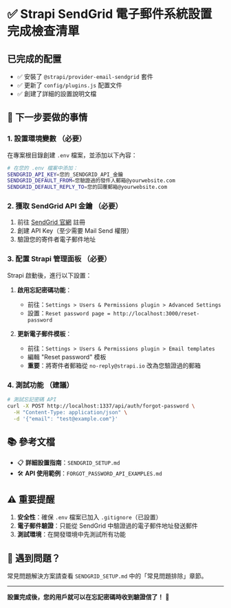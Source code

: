 # ✅ Strapi SendGrid 電子郵件系統設置完成檢查清單

## 已完成的配置

- ✅ 安裝了 `@strapi/provider-email-sendgrid` 套件
- ✅ 更新了 `config/plugins.js` 配置文件
- ✅ 創建了詳細的設置說明文檔

## 🚀 下一步要做的事情

### 1. 設置環境變數 （必要）
在專案根目錄創建 `.env` 檔案，並添加以下內容：

```bash
# 在您的 .env 檔案中添加：
SENDGRID_API_KEY=您的_SENDGRID_API_金鑰
SENDGRID_DEFAULT_FROM=您驗證過的發件人郵箱@yourwebsite.com
SENDGRID_DEFAULT_REPLY_TO=您的回覆郵箱@yourwebsite.com
```

### 2. 獲取 SendGrid API 金鑰 （必要）
1. 前往 [SendGrid 官網](https://sendgrid.com/) 註冊
2. 創建 API Key（至少需要 Mail Send 權限）
3. 驗證您的寄件者電子郵件地址

### 3. 配置 Strapi 管理面板 （必要）
Strapi 啟動後，進行以下設置：

1. **啟用忘記密碼功能**：
   - 前往：`Settings > Users & Permissions plugin > Advanced Settings`
   - 設置：`Reset password page = http://localhost:3000/reset-password`

2. **更新電子郵件模板**：
   - 前往：`Settings > Users & Permissions plugin > Email templates`
   - 編輯 "Reset password" 模板
   - **重要**：將寄件者郵箱從 `no-reply@strapi.io` 改為您驗證過的郵箱

### 4. 測試功能 （建議）
```bash
# 測試忘記密碼 API
curl -X POST http://localhost:1337/api/auth/forgot-password \
  -H "Content-Type: application/json" \
  -d '{"email": "test@example.com"}'
```

## 📚 參考文檔

- 📋 **詳細設置指南**：`SENDGRID_SETUP.md`
- 🛠️ **API 使用範例**：`FORGOT_PASSWORD_API_EXAMPLES.md`

## ⚠️ 重要提醒

1. **安全性**：確保 `.env` 檔案已加入 `.gitignore`（已設置）
2. **電子郵件驗證**：只能從 SendGrid 中驗證過的電子郵件地址發送郵件
3. **測試環境**：在開發環境中先測試所有功能

## 🐛 遇到問題？

常見問題解決方案請查看 `SENDGRID_SETUP.md` 中的「常見問題排除」章節。

---

**設置完成後，您的用戶就可以在忘記密碼時收到驗證信了！** 🎉 
